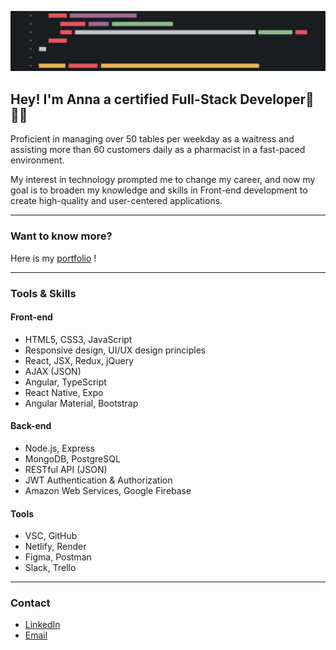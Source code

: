 

![alt text](https://github.com/nnnzrnk/nnnzrnk/blob/main/cover.jpg?raw=true)

## Hey! I'm Anna a certified Full-Stack Developer👋👩‍💻

Proficient in managing over 50 tables per weekday as a waitress and assisting more than 60 customers daily as a pharmacist in a fast-paced environment.

My interest in technology prompted me to change my career, and now my goal is to broaden my knowledge and skills in Front-end development to create high-quality and user-centered applications.
___

### Want to know more? 
Here is my [portfolio](https://annazarenko.com/) ! 
___
### Tools & Skills

#### Front-end 

* HTML5, CSS3, JavaScript
* Responsive design, UI/UX design principles
* React, JSX, Redux, jQuery
* AJAX (JSON)
* Angular, TypeScript
* React Native, Expo
* Angular Material, Bootstrap

#### Back-end 
* Node.js, Express
* MongoDB, PostgreSQL
* RESTful API (JSON)
* JWT Authentication & Authorization
* Amazon Web Services, Google Firebase

#### Tools 
* VSC, GitHub
* Netlify, Render
* Figma, Postman
* Slack, Trello



____

### Contact 

* [LinkedIn](https://www.linkedin.com/in/nnnzrnk/)
* [Email](mailto:annannazarenko@gmail.com)

<!--
**nnnzrnk/nnnzrnk** is a ✨ _special_ ✨ repository because its `README.md` (this file) appears on your GitHub profile.

Here are some ideas to get you started:

- 🔭 I’m currently working on ...
- 🌱 I’m currently learning ...
- 👯 I’m looking to collaborate on ...
- 🤔 I’m looking for help with ...
- 💬 Ask me about ...
- 📫 How to reach me: ...
- 😄 Pronouns: ...
- ⚡ Fun fact: ...
-->
